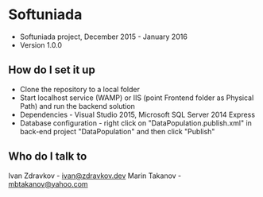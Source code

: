 # Softuniada

* Softuniada project, December 2015 - January 2016
* Version 1.0.0

## How do I set it up ##

* Clone the repository to a local folder
* Start localhost service (WAMP) or IIS (point Frontend folder as Physical Path) and run the backend solution
* Dependencies - Visual Studio 2015, Microsoft SQL Server 2014 Express
* Database configuration - right click on "DataPopulation.publish.xml" in back-end project "DataPopulation" and then click "Publish"

## Who do I talk to ##
Ivan Zdravkov - ivan@zdravkov.dev
Marin Takanov - mbtakanov@yahoo.com
